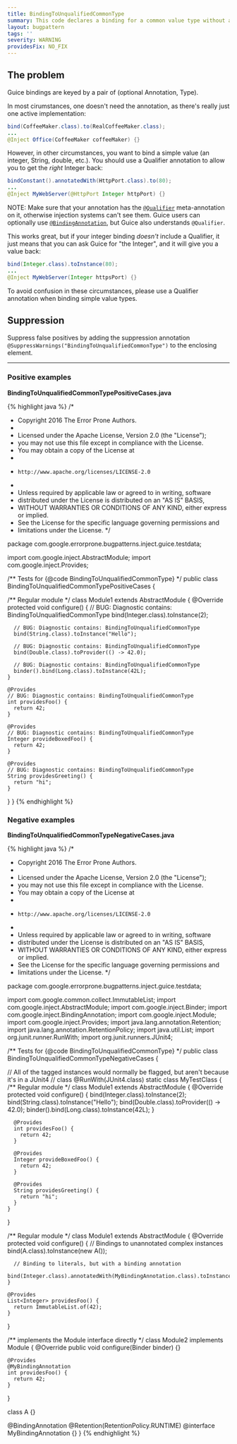 ```yaml
---
title: BindingToUnqualifiedCommonType
summary: This code declares a binding for a common value type without a Qualifier annotation.
layout: bugpattern
tags: ''
severity: WARNING
providesFix: NO_FIX
---
```


<!--
*** AUTO-GENERATED, DO NOT MODIFY ***
To make changes, edit the @BugPattern annotation or the explanation in docs/bugpattern.
-->

## The problem
Guice bindings are keyed by a pair of (optional Annotation, Type).

In most cirumstances, one doesn't need the annotation, as there's really just
one active implementation:

```java
bind(CoffeeMaker.class).to(RealCoffeeMaker.class);
...
@Inject Office(CoffeeMaker coffeeMaker) {}
```

However, in other circumstances, you want to bind a simple value (an integer,
String, double, etc.). You should use a Qualifier annotation to allow you to get
the *right* Integer back:

```java
bindConstant().annotatedWith(HttpPort.class).to(80);
...
@Inject MyWebServer(@HttpPort Integer httpPort) {}
```

NOTE: Make sure that your annotation has the [`@Qualifier`] meta-annotation on
it, otherwise injection systems can't see them. Guice users can optionally use
[`@BindingAnnotation`], but Guice also understands `@Qualifier`.

This works great, but if your integer binding *doesn't* include a Qualifier, it
just means that you can ask Guice for "the Integer", and it will give you a
value back:

```java
bind(Integer.class).toInstance(80);
...
@Inject MyWebServer(Integer httpsPort) {}
```

To avoid confusion in these circumstances, please use a Qualifier annotation
when binding simple value types.

[`@Qualifier`]: http://docs.oracle.com/javaee/6/api/javax/inject/Qualifier.html
[`@BindingAnnotation`]: https://github.com/google/guice/wiki/BindingAnnotations

## Suppression
Suppress false positives by adding the suppression annotation `@SuppressWarnings("BindingToUnqualifiedCommonType")` to the enclosing element.

----------

### Positive examples
__BindingToUnqualifiedCommonTypePositiveCases.java__

{% highlight java %}
/*
 * Copyright 2016 The Error Prone Authors.
 *
 * Licensed under the Apache License, Version 2.0 (the "License");
 * you may not use this file except in compliance with the License.
 * You may obtain a copy of the License at
 *
 *     http://www.apache.org/licenses/LICENSE-2.0
 *
 * Unless required by applicable law or agreed to in writing, software
 * distributed under the License is distributed on an "AS IS" BASIS,
 * WITHOUT WARRANTIES OR CONDITIONS OF ANY KIND, either express or implied.
 * See the License for the specific language governing permissions and
 * limitations under the License.
 */

package com.google.errorprone.bugpatterns.inject.guice.testdata;

import com.google.inject.AbstractModule;
import com.google.inject.Provides;

/** Tests for {@code BindingToUnqualifiedCommonType} */
public class BindingToUnqualifiedCommonTypePositiveCases {

  /** Regular module */
  class Module1 extends AbstractModule {
    @Override
    protected void configure() {
      // BUG: Diagnostic contains: BindingToUnqualifiedCommonType
      bind(Integer.class).toInstance(2);

      // BUG: Diagnostic contains: BindingToUnqualifiedCommonType
      bind(String.class).toInstance("Hello");

      // BUG: Diagnostic contains: BindingToUnqualifiedCommonType
      bind(Double.class).toProvider(() -> 42.0);

      // BUG: Diagnostic contains: BindingToUnqualifiedCommonType
      binder().bind(Long.class).toInstance(42L);
    }

    @Provides
    // BUG: Diagnostic contains: BindingToUnqualifiedCommonType
    int providesFoo() {
      return 42;
    }

    @Provides
    // BUG: Diagnostic contains: BindingToUnqualifiedCommonType
    Integer provideBoxedFoo() {
      return 42;
    }

    @Provides
    // BUG: Diagnostic contains: BindingToUnqualifiedCommonType
    String providesGreeting() {
      return "hi";
    }
  }
}
{% endhighlight %}

### Negative examples
__BindingToUnqualifiedCommonTypeNegativeCases.java__

{% highlight java %}
/*
 * Copyright 2016 The Error Prone Authors.
 *
 * Licensed under the Apache License, Version 2.0 (the "License");
 * you may not use this file except in compliance with the License.
 * You may obtain a copy of the License at
 *
 *     http://www.apache.org/licenses/LICENSE-2.0
 *
 * Unless required by applicable law or agreed to in writing, software
 * distributed under the License is distributed on an "AS IS" BASIS,
 * WITHOUT WARRANTIES OR CONDITIONS OF ANY KIND, either express or implied.
 * See the License for the specific language governing permissions and
 * limitations under the License.
 */

package com.google.errorprone.bugpatterns.inject.guice.testdata;

import com.google.common.collect.ImmutableList;
import com.google.inject.AbstractModule;
import com.google.inject.Binder;
import com.google.inject.BindingAnnotation;
import com.google.inject.Module;
import com.google.inject.Provides;
import java.lang.annotation.Retention;
import java.lang.annotation.RetentionPolicy;
import java.util.List;
import org.junit.runner.RunWith;
import org.junit.runners.JUnit4;

/** Tests for {@code BindingToUnqualifiedCommonType} */
public class BindingToUnqualifiedCommonTypeNegativeCases {

  // All of the tagged instances would normally be flagged, but aren't because it's in a JUnit4
  // class
  @RunWith(JUnit4.class)
  static class MyTestClass {
    /** Regular module */
    class Module1 extends AbstractModule {
      @Override
      protected void configure() {
        bind(Integer.class).toInstance(2);
        bind(String.class).toInstance("Hello");
        bind(Double.class).toProvider(() -> 42.0);
        binder().bind(Long.class).toInstance(42L);
      }

      @Provides
      int providesFoo() {
        return 42;
      }

      @Provides
      Integer provideBoxedFoo() {
        return 42;
      }

      @Provides
      String providesGreeting() {
        return "hi";
      }
    }
  }

  /** Regular module */
  class Module1 extends AbstractModule {
    @Override
    protected void configure() {
      // Bindings to unannotated complex instances
      bind(A.class).toInstance(new A());

      // Binding to literals, but with a binding annotation
      bind(Integer.class).annotatedWith(MyBindingAnnotation.class).toInstance(42);
    }

    @Provides
    List<Integer> providesFoo() {
      return ImmutableList.of(42);
    }
  }

  /** implements the Module interface directly */
  class Module2 implements Module {
    @Override
    public void configure(Binder binder) {}

    @Provides
    @MyBindingAnnotation
    int providesFoo() {
      return 42;
    }
  }

  class A {}

  @BindingAnnotation
  @Retention(RetentionPolicy.RUNTIME)
  @interface MyBindingAnnotation {}
}
{% endhighlight %}

